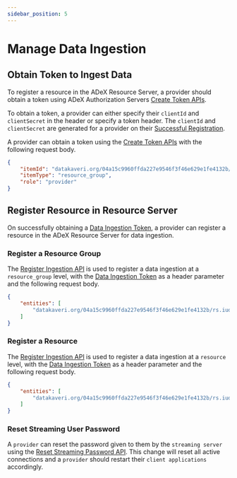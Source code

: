 ```yaml
---
sidebar_position: 5
---
```

 
# Manage Data Ingestion

## Obtain Token to Ingest Data
To register a resource in the ADeX Resource Server, a provider should obtain a token using ADeX Authorization Servers [Create Token APIs](https://authorization.iudx.org.in/apis#operation/post-auth-v1-token).

To obtain a token, a provider can either specify their `clientId` and `clientSecret` in the header or specify a token header. The `clientId` and `clientSecret` are generated for a provider on their [Successful Registration](https://docs.iudx.org.in/docs/registration#successful-registration-and-client-id-client-secret).

A provider can obtain a token using the [Create Token APIs](https://authorization.iudx.org.in/apis#operation/post-auth-v1-token) with the following request body.
```json
{
	"itemId": "datakaveri.org/04a15c9960ffda227e9546f3f46e629e1fe4132b/rs.iudx.org.in/pune-env-aqm",
	"itemType": "resource_group",
	"role": "provider"
}
```

## Register Resource in Resource Server
On successfully obtaining a [Data Ingestion Token](https://docs.iudx.org.in/docs/Provider/provider_register_resource_server#obtain-token-to-ingest-data), a provider can register a resource in the ADeX Resource Server for data ingestion.

### Register a Resource Group
The [Register Ingestion API](https://rs.iudx.org.in/apis#operation/registeradapter) is used to register a data ingestion at a `resource_group` level, with the [Data Ingestion Token](https://docs.iudx.org.in/docs/Provider/provider_register_resource_server#obtain-token-to-ingest-data) as a header parameter and the following request body.
```json
{
    "entities": [
        "datakaveri.org/04a15c9960ffda227e9546f3f46e629e1fe4132b/rs.iudx.org.in/pune-env-aqm"
    ]
}
```

### Register a Resource
The [Register Ingestion API](https://rs.iudx.org.in/apis#operation/registeradapter) is used to register a data ingestion at a `resource` level, with the [Data Ingestion Token](https://docs.iudx.org.in/docs/Provider/provider_register_resource_server#obtain-token-to-ingest-data) as a header parameter and the following request body.
```json
{
    "entities": [
        "datakaveri.org/04a15c9960ffda227e9546f3f46e629e1fe4132b/rs.iudx.org.in/pune-env-aqm/aqm-device-577"
    ]
}
```

### Reset Streaming User Password
A `provider` can reset the password given to them by the `streaming server` using the [Reset Streaming Password API](https://rs-test.iudx.io/apis#operation/resetPassword). This change will reset all active connections and a `provider` should restart their `client applications` accordingly.
